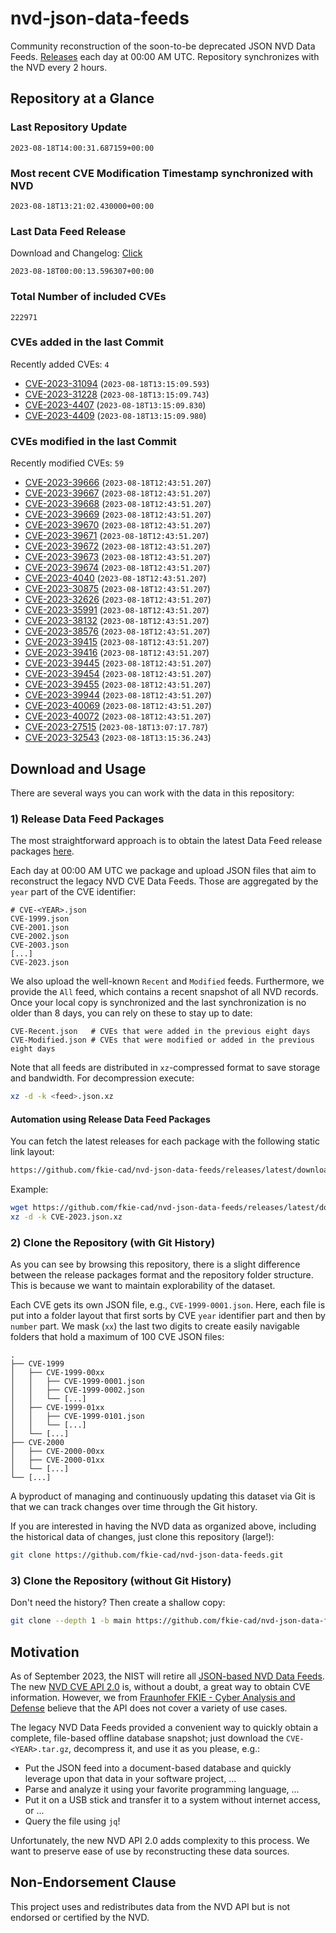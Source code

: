 # nvd-json-data-feeds

Community reconstruction of the soon-to-be deprecated JSON NVD Data Feeds. 
[Releases](https://github.com/fkie-cad/nvd-json-data-feeds/releases/latest) each day at 00:00 AM UTC.
Repository synchronizes with the NVD every 2 hours.

## Repository at a Glance

### Last Repository Update

```plain
2023-08-18T14:00:31.687159+00:00
```

### Most recent CVE Modification Timestamp synchronized with NVD

```plain
2023-08-18T13:21:02.430000+00:00
```

### Last Data Feed Release

Download and Changelog: [Click](https://github.com/fkie-cad/nvd-json-data-feeds/releases/latest)

```plain
2023-08-18T00:00:13.596307+00:00
```

### Total Number of included CVEs

```plain
222971
```

### CVEs added in the last Commit

Recently added CVEs: `4`

* [CVE-2023-31094](CVE-2023/CVE-2023-310xx/CVE-2023-31094.json) (`2023-08-18T13:15:09.593`)
* [CVE-2023-31228](CVE-2023/CVE-2023-312xx/CVE-2023-31228.json) (`2023-08-18T13:15:09.743`)
* [CVE-2023-4407](CVE-2023/CVE-2023-44xx/CVE-2023-4407.json) (`2023-08-18T13:15:09.830`)
* [CVE-2023-4409](CVE-2023/CVE-2023-44xx/CVE-2023-4409.json) (`2023-08-18T13:15:09.980`)


### CVEs modified in the last Commit

Recently modified CVEs: `59`

* [CVE-2023-39666](CVE-2023/CVE-2023-396xx/CVE-2023-39666.json) (`2023-08-18T12:43:51.207`)
* [CVE-2023-39667](CVE-2023/CVE-2023-396xx/CVE-2023-39667.json) (`2023-08-18T12:43:51.207`)
* [CVE-2023-39668](CVE-2023/CVE-2023-396xx/CVE-2023-39668.json) (`2023-08-18T12:43:51.207`)
* [CVE-2023-39669](CVE-2023/CVE-2023-396xx/CVE-2023-39669.json) (`2023-08-18T12:43:51.207`)
* [CVE-2023-39670](CVE-2023/CVE-2023-396xx/CVE-2023-39670.json) (`2023-08-18T12:43:51.207`)
* [CVE-2023-39671](CVE-2023/CVE-2023-396xx/CVE-2023-39671.json) (`2023-08-18T12:43:51.207`)
* [CVE-2023-39672](CVE-2023/CVE-2023-396xx/CVE-2023-39672.json) (`2023-08-18T12:43:51.207`)
* [CVE-2023-39673](CVE-2023/CVE-2023-396xx/CVE-2023-39673.json) (`2023-08-18T12:43:51.207`)
* [CVE-2023-39674](CVE-2023/CVE-2023-396xx/CVE-2023-39674.json) (`2023-08-18T12:43:51.207`)
* [CVE-2023-4040](CVE-2023/CVE-2023-40xx/CVE-2023-4040.json) (`2023-08-18T12:43:51.207`)
* [CVE-2023-30875](CVE-2023/CVE-2023-308xx/CVE-2023-30875.json) (`2023-08-18T12:43:51.207`)
* [CVE-2023-32626](CVE-2023/CVE-2023-326xx/CVE-2023-32626.json) (`2023-08-18T12:43:51.207`)
* [CVE-2023-35991](CVE-2023/CVE-2023-359xx/CVE-2023-35991.json) (`2023-08-18T12:43:51.207`)
* [CVE-2023-38132](CVE-2023/CVE-2023-381xx/CVE-2023-38132.json) (`2023-08-18T12:43:51.207`)
* [CVE-2023-38576](CVE-2023/CVE-2023-385xx/CVE-2023-38576.json) (`2023-08-18T12:43:51.207`)
* [CVE-2023-39415](CVE-2023/CVE-2023-394xx/CVE-2023-39415.json) (`2023-08-18T12:43:51.207`)
* [CVE-2023-39416](CVE-2023/CVE-2023-394xx/CVE-2023-39416.json) (`2023-08-18T12:43:51.207`)
* [CVE-2023-39445](CVE-2023/CVE-2023-394xx/CVE-2023-39445.json) (`2023-08-18T12:43:51.207`)
* [CVE-2023-39454](CVE-2023/CVE-2023-394xx/CVE-2023-39454.json) (`2023-08-18T12:43:51.207`)
* [CVE-2023-39455](CVE-2023/CVE-2023-394xx/CVE-2023-39455.json) (`2023-08-18T12:43:51.207`)
* [CVE-2023-39944](CVE-2023/CVE-2023-399xx/CVE-2023-39944.json) (`2023-08-18T12:43:51.207`)
* [CVE-2023-40069](CVE-2023/CVE-2023-400xx/CVE-2023-40069.json) (`2023-08-18T12:43:51.207`)
* [CVE-2023-40072](CVE-2023/CVE-2023-400xx/CVE-2023-40072.json) (`2023-08-18T12:43:51.207`)
* [CVE-2023-27515](CVE-2023/CVE-2023-275xx/CVE-2023-27515.json) (`2023-08-18T13:07:17.787`)
* [CVE-2023-32543](CVE-2023/CVE-2023-325xx/CVE-2023-32543.json) (`2023-08-18T13:15:36.243`)


## Download and Usage

There are several ways you can work with the data in this repository:

### 1) Release Data Feed Packages

The most straightforward approach is to obtain the latest Data Feed release packages [here](https://github.com/fkie-cad/nvd-json-data-feeds/releases/latest).

Each day at 00:00 AM UTC we package and upload JSON files that aim to reconstruct the legacy NVD CVE Data Feeds.
Those are aggregated by the `year` part of the CVE identifier:

```
# CVE-<YEAR>.json
CVE-1999.json
CVE-2001.json
CVE-2002.json
CVE-2003.json
[...]
CVE-2023.json
```

We also upload the well-known `Recent` and `Modified` feeds.
Furthermore, we provide the `All` feed, which contains a recent snapshot of all NVD records.
Once your local copy is synchronized and the last synchronization is no older than 8 days, you can rely on these to stay up to date:

```plain
CVE-Recent.json   # CVEs that were added in the previous eight days
CVE-Modified.json # CVEs that were modified or added in the previous eight days
```

Note that all feeds are distributed in `xz`-compressed format to save storage and bandwidth.
For decompression execute:

```sh
xz -d -k <feed>.json.xz
```


#### Automation using Release Data Feed Packages

You can fetch the latest releases for each package with the following static link layout:

```sh
https://github.com/fkie-cad/nvd-json-data-feeds/releases/latest/download/CVE-<YEAR>.json.xz
```

Example:

```sh
wget https://github.com/fkie-cad/nvd-json-data-feeds/releases/latest/download/CVE-2023.json.xz
xz -d -k CVE-2023.json.xz
```

### 2) Clone the Repository (with Git History)

As you can see by browsing this repository, there is a slight difference between the release packages format and the repository folder structure.
This is because we want to maintain explorability of the dataset.

Each CVE gets its own JSON file, e.g., `CVE-1999-0001.json`.
Here, each file is put into a folder layout that first sorts by CVE `year` identifier part and then by `number` part.
We mask (`xx`) the last two digits to create easily navigable folders that hold a maximum of 100 CVE JSON files:

```plain
.
├── CVE-1999
│   ├── CVE-1999-00xx
│   │   ├── CVE-1999-0001.json
│   │   ├── CVE-1999-0002.json
│   │   └── [...]
│   ├── CVE-1999-01xx
│   │   ├── CVE-1999-0101.json
│   │   └── [...]
│   └── [...]
├── CVE-2000
│   ├── CVE-2000-00xx
│   ├── CVE-2000-01xx
│   └── [...]
└── [...]
```

A byproduct of managing and continuously updating this dataset via Git is that we can track changes over time through the Git history.

If you are interested in having the NVD data as organized above, including the historical data of changes, just clone this repository (large!):

```sh
git clone https://github.com/fkie-cad/nvd-json-data-feeds.git
```

### 3) Clone the Repository (without Git History)

Don't need the history? Then create a shallow copy:

```sh
git clone --depth 1 -b main https://github.com/fkie-cad/nvd-json-data-feeds.git
```

## Motivation

As of September 2023, the NIST will retire all [JSON-based NVD Data Feeds](https://nvd.nist.gov/vuln/data-feeds#divRetirementBanner-1).
The new [NVD CVE API 2.0](https://nvd.nist.gov/developers/vulnerabilities) is, without a doubt, a great way to obtain CVE information.
However, we from [Fraunhofer FKIE - Cyber Analysis and Defense](https://www.fkie.fraunhofer.de/en/departments/cad.html) believe that the API does not cover a variety of use cases.

The legacy NVD Data Feeds provided a convenient way to quickly obtain a complete, file-based offline database snapshot; just download the `CVE-<YEAR>.tar.gz`, decompress it, and use it as you please, e.g.:

* Put the JSON feed into a document-based database and quickly leverage upon that data in your software project, ...
* Parse and analyze it using your favorite programming language, ...
* Put it on a USB stick and transfer it to a system without internet access, or ...
* Query the file using `jq`!

Unfortunately, the new NVD API 2.0 adds complexity to this process.
We want to preserve ease of use by reconstructing these data sources.

## Non-Endorsement Clause

This project uses and redistributes data from the NVD API but is not endorsed or certified by the NVD.